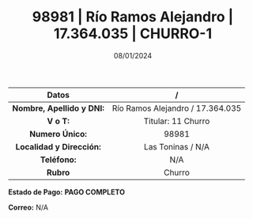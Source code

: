 ﻿---
title: 98981 | Río Ramos Alejandro | 17.364.035 | CHURRO-1
date: 08/01/2024
draft: false
tags: ['titular', 'las toninas', 'churro']
---

|          **Datos**          |  /  |
|:---------------------------:|:---:|
| **Nombre, Apellido y DNI:** | Río Ramos Alejandro / 17.364.035 |
|          **V o T:**         | Titular: 11 Churro |
|      **Numero Único:**      | 98981 |
|  **Localidad y Dirección:** | Las Toninas / N/A |
|        **Teléfono:**        | N/A |
|          **Rubro**          | Churro |

**Estado de Pago:** **PAGO COMPLETO**

**Correo:** N/A
